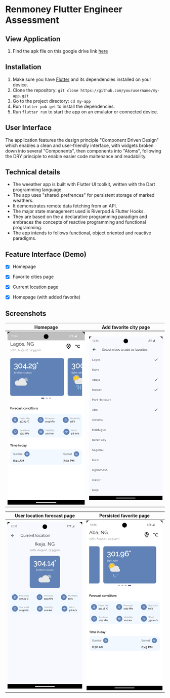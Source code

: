 # Renmoney Flutter Engineer Assessment

## View Application

1. Find the apk file on this google drive link [here](https://drive.google.com/drive/folders/12nk7y3vc6M3ZW1uepBAm8se2JzCIRaw6?usp=sharing) 


## Installation

1. Make sure you have [Flutter](https://flutter.dev/docs/get-started/install) and its dependencies installed on your device.
2. Clone the repository: `git clone https://github.com/yourusername/my-app.git`
3. Go to the project directory: `cd my-app`
4. Run `flutter pub get` to install the dependencies.
5. Run `flutter run` to start the app on an emulator or connected device.


## User Interface
The application features the design principle "Component Driven Design" which enables a clean and user-friendly interface, with widgets broken down into several "Components", then components into "Atoms", following the DRY principle to enable easier code maitenance and readability.

## Technical details
- The weeather app is built with Flutter UI toolkit, written with the Dart programming language.
- The app uses "shared_prefrences" for persistent storage of marked weathers.
- It demonstrates remote data fetching from an API.
- The major state management used is Riverpod & Flutter Hooks.
- They are based on the  a declarative programming paradigm and embraces the concepts of reactive programming and functional programming.
- The app intends to follows functional, object oriented and reactive paradigms.


## Feature Interface (Demo)
- [x] Homepage
- [x] Favorite cities page
- [x] Current location page
- [x] Homepage (with added favorite)


## Screenshots

| Homepage | Add favorite city page | 
|    :---:     |     :---:      |  
| <img src="graphics/homepage.png" width="500">   | <img src="graphics/favorites_page.png" width="500">   |

| User location forecast page  | Persisted favorite page  | 
|    :---:     |     :---:      |  
| <img src="graphics/current_location_page.png" width="500">   | <img src="graphics/persisted_favorite.png" width="500">   |
